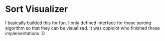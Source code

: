 # Sort Visualizer

I basically builded this for fun. I only defined interface for those sorting algorithm so that they can be visualized. It was copiolot who finished those implementations :D
